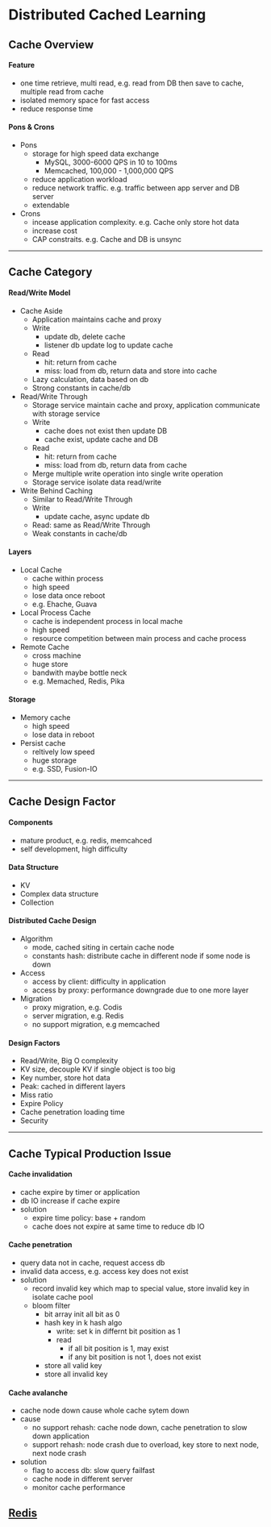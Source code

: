 # Distributed Cached Learning


## Cache Overview
#### Feature
- one time retrieve, multi read, e.g. read from DB then save to cache, multiple read from cache
- isolated memory space for fast access
- reduce response time
#### Pons & Crons
- Pons
    + storage for high speed data exchange
        + MySQL, 3000-6000 QPS in 10 to 100ms
        + Memcached, 100,000 - 1,000,000 QPS
    + reduce application workload
    + reduce network traffic. e.g. traffic between app server and DB server
    + extendable
- Crons
    + incease application complexity. e.g. Cache only store hot data
    + increase cost
    + CAP constraits. e.g. Cache and DB is unsync
***


## Cache Category
#### Read/Write Model
- Cache Aside
    + Application maintains cache and proxy
    + Write
        + update db, delete cache
        + listener db update log to update cache
    + Read
        + hit: return from cache
        + miss: load from db, return data and store into cache
    + Lazy calculation, data based on db
    + Strong constants in cache/db
- Read/Write Through
    + Storage service maintain cache and proxy, application communicate with storage service
    + Write
        + cache does not exist then update DB
        + cache exist, update cache and DB
    + Read
        + hit: return from cache
        + miss: load from db, return data from cache
    + Merge multiple write operation into single write operation
    + Storage service isolate data read/write
- Write Behind Caching
    + Similar to Read/Write Through
    + Write
        + update cache, async update db
    + Read: same as Read/Write Through
    + Weak constants in cache/db
#### Layers
- Local Cache
    + cache within process
    + high speed
    + lose data once reboot
    + e.g. Ehache, Guava
- Local Process Cache
    + cache is independent process in local mache
    + high speed
    + resource competition between main process and cache process
- Remote Cache
    + cross machine
    + huge store
    + bandwith maybe bottle neck
    + e.g. Memached, Redis, Pika
#### Storage
- Memory cache
    + high speed
    + lose data in reboot
- Persist cache
    + reltively low speed
    + huge storage
    + e.g. SSD, Fusion-IO
***


## Cache Design Factor
#### Components
- mature product, e.g. redis, memcahced
- self development, high difficulty
#### Data Structure
- KV
- Complex data structure
- Collection
#### Distributed Cache Design
- Algorithm
    + mode, cached siting in certain cache node
    + constants hash: distribute cache in different node if some node is down
- Access
    + access by client: difficulty in application
    + access by proxy: performance downgrade due to one more layer
- Migration
    + proxy migration, e.g. Codis
    + server migration, e.g. Redis
    + no support migration, e.g memcached
#### Design Factors
- Read/Write, Big O complexity
- KV size, decouple KV if single object is too big
- Key number, store hot data
- Peak: cached in different layers
- Miss ratio
- Expire Policy
- Cache penetration loading time
- Security
***


## Cache Typical Production Issue
#### Cache invalidation
- cache expire by timer or application
- db IO increase if cache expire
- solution
    + expire time policy: base + random
    + cache does not expire at same time to reduce db IO
#### Cache penetration
- query data not in cache, request access db
- invalid data access, e.g. access key does not exist
- solution
    + record invalid key which map to special value, store invalid key in isolate cache pool
    + bloom filter
        + bit array init all bit as 0
        + hash key in k hash algo
            + write: set k in differnt bit position as 1
            + read
                + if all bit position is 1, may exist
                + if any bit position is not 1, does not exist
        + store all valid key
        + store all invalid key
#### Cache avalanche   
- cache node down cause whole cache sytem down   
- cause
    + no support rehash: cache node down, cache penetration to slow down application
    + support rehash: node crash due to overload, key store to next node, next node crash
- solution
    + flag to access db: slow query failfast
    + cache node in different server
    + monitor cache performance
    
    
    
    
## [Redis](./redis-java/README.MD)


